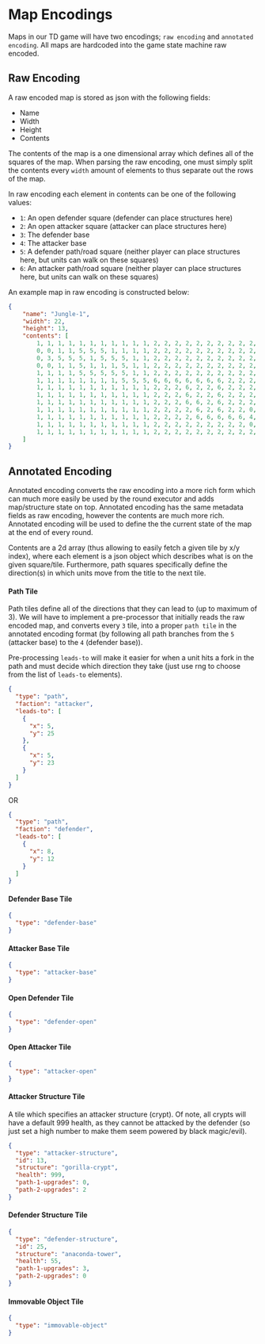 # Map Encodings

Maps in our TD game will have two encodings; `raw encoding` and `annotated encoding`. All maps are hardcoded into the game state machine raw encoded.

## Raw Encoding

A raw encoded map is stored as json with the following fields:

- Name
- Width
- Height
- Contents

The contents of the map is a one dimensional array which defines all of the squares of the map. When parsing the raw encoding, one must simply split the contents every `width` amount of elements to thus separate out the rows of the map.

In raw encoding each element in contents can be one of the following values:

- `1`: An open defender square (defender can place structures here)
- `2`: An open attacker square (attacker can place structures here)
- `3`: The defender base
- `4`: The attacker base
- `5`: A defender path/road square (neither player can place structures here, but units can walk on these squares)
- `6`: An attacker path/road square (neither player can place structures here, but units can walk on these squares)

An example map in raw encoding is constructed below:

```json
{
    "name": "Jungle-1",
    "width": 22,
    "height": 13,
    "contents": [
        1, 1, 1, 1, 1, 1, 1, 1, 1, 1, 1, 2, 2, 2, 2, 2, 2, 2, 2, 2, 2, 2, 
        0, 0, 1, 1, 5, 5, 5, 1, 1, 1, 1, 2, 2, 2, 2, 2, 2, 2, 2, 2, 2, 2, 
        0, 3, 5, 5, 5, 1, 5, 5, 5, 1, 1, 2, 2, 2, 2, 2, 2, 2, 2, 2, 2, 2, 
        0, 0, 1, 1, 5, 1, 1, 1, 5, 1, 1, 2, 2, 2, 2, 2, 2, 2, 2, 2, 2, 2, 
        1, 1, 1, 1, 5, 5, 5, 5, 5, 1, 1, 2, 2, 2, 2, 2, 2, 2, 2, 2, 2, 2, 
        1, 1, 1, 1, 1, 1, 1, 1, 5, 5, 5, 6, 6, 6, 6, 6, 6, 6, 2, 2, 2, 2, 
        1, 1, 1, 1, 1, 1, 1, 1, 1, 1, 1, 2, 2, 2, 6, 2, 2, 6, 2, 2, 2, 2, 
        1, 1, 1, 1, 1, 1, 1, 1, 1, 1, 1, 2, 2, 2, 6, 2, 2, 6, 2, 2, 2, 2, 
        1, 1, 1, 1, 1, 1, 1, 1, 1, 1, 1, 2, 2, 2, 6, 6, 2, 6, 2, 2, 2, 2, 
        1, 1, 1, 1, 1, 1, 1, 1, 1, 1, 1, 2, 2, 2, 2, 6, 2, 6, 2, 2, 0, 0, 
        1, 1, 1, 1, 1, 1, 1, 1, 1, 1, 1, 2, 2, 2, 2, 6, 6, 6, 6, 6, 4, 0, 
        1, 1, 1, 1, 1, 1, 1, 1, 1, 1, 1, 2, 2, 2, 2, 2, 2, 2, 2, 2, 0, 0, 
        1, 1, 1, 1, 1, 1, 1, 1, 1, 1, 1, 2, 2, 2, 2, 2, 2, 2, 2, 2, 2, 2, 
    ]
}
```

## Annotated Encoding

Annotated encoding converts the raw encoding into a more rich form which can much more easily be used by the round executor and adds map/structure state on top. Annotated encoding has the same metadata fields as raw encoding, however the contents are much more rich. Annotated encoding will be used to define the the current state of the map at the end of every round.

Contents are a 2d array (thus allowing to easily fetch a given tile by x/y index), where each element is a json object which describes what is on the given square/tile. Furthermore, path squares specifically define the direction(s) in which units move from the title to the next tile.

#### Path Tile

Path tiles define all of the directions that they can lead to (up to maximum of 3). We will have to implement a pre-processor that initially reads the raw encoded map, and converts every `3` tile, into a proper `path tile` in the annotated encoding format (by following all path branches from the `5` (attacker base) to the `4` (defender base)).

Pre-processing `leads-to` will make it easier for when a unit hits a fork in the path and must decide which direction they take (just use rng to choose from the list of `leads-to` elements).

```json
{
  "type": "path",
  "faction": "attacker",
  "leads-to": [
    {
      "x": 5,
      "y": 25
    },
    {
      "x": 5,
      "y": 23
    }
  ]
}
```

OR

```json
{
  "type": "path",
  "faction": "defender",
  "leads-to": [
    {
      "x": 8,
      "y": 12
    }
  ]
}
```

#### Defender Base Tile

```json
{
  "type": "defender-base"
}
```

#### Attacker Base Tile

```json
{
  "type": "attacker-base"
}
```

#### Open Defender Tile

```json
{
  "type": "defender-open"
}
```

#### Open Attacker Tile

```json
{
  "type": "attacker-open"
}
```

#### Attacker Structure Tile

A tile which specifies an attacker structure (crypt). Of note, all crypts will have a default 999 health, as they cannot be attacked by the defender (so just set a high number to make them seem powered by black magic/evil).

```json
{
  "type": "attacker-structure",
  "id": 13,
  "structure": "gorilla-crypt",
  "health": 999,
  "path-1-upgrades": 0,
  "path-2-upgrades": 2
}
```

#### Defender Structure Tile

```json
{
  "type": "defender-structure",
  "id": 25,
  "structure": "anaconda-tower",
  "health": 55,
  "path-1-upgrades": 3,
  "path-2-upgrades": 0
}
```

#### Immovable Object Tile

```json
{
  "type": "immovable-object"
}
```
